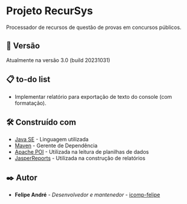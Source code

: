 # Projeto RecurSys

Processador de recursos de questão de provas em concursos públicos.

## 📌 Versão

Atualmente na versão 3.0 (build 20231031)

## 📋 to-do list

* Implementar relatório para exportação de texto do console (com formatação).

## 🛠️ Construído com

* [Java SE](https://www.oracle.com/br/java/technologies/java-se-glance.html) - Linguagem utilizada
* [Maven](https://maven.apache.org/) - Gerente de Dependência
* [Apache POI](https://poi.apache.org/) - Utilizada na leitura de planilhas de dados
* [JasperReports](https://www.jaspersoft.com/) - Utilizada na construção de relatórios

## ✒️ Autor

* **Felipe André** - *Desenvolvedor e mantenedor* - [icomp-felipe](https://github.com/icomp-felipe)